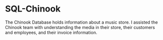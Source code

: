 # SQL-Chinook
The Chinook Database holds information about a music store. I assisted the Chinook team with understanding the media in their store, their customers and employees, and their invoice information.
